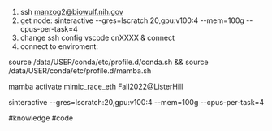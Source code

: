 1) ssh manzog2@biowulf.nih.gov
2) get node: sinteractive --gres=lscratch:20,gpu:v100:4 --mem=100g --cpus-per-task=4
3) change ssh config vscode cnXXXX & connect
4) connect to enviroment: 

source /data/USER/conda/etc/profile.d/conda.sh && source /data/USER/conda/etc/profile.d/mamba.sh

mamba activate mimic_race_eth
Fall2022@ListerHill






sinteractive --gres=lscratch:20,gpu:v100:4 --mem=100g --cpus-per-task=4







#knowledge #code